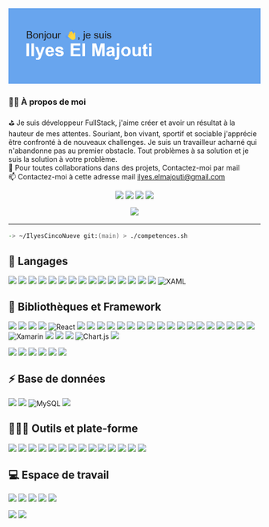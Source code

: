 <img src="./index.png" />
<h3 align="center"></h3>

### 👨‍💻 **À propos de moi**

⛳ Je suis développeur FullStack, j'aime créer et avoir un résultat à la hauteur de mes attentes. Souriant, bon vivant, sportif et sociable j'apprécie être confronté à de nouveaux challenges. Je suis un travailleur acharné qui n'abandonne pas au premier obstacle. Tout problèmes à sa solution et je suis la solution à votre problème.  
👯 Pour toutes collaborations dans des projets, Contactez-moi par mail  
📫 Contactez-moi à cette adresse mail [ilyes.elmajouti@gmail.com](mailto:ilyes.elmajouti@gmail.com)

<div align="center">

[<img src="https://img.shields.io/badge/ilyes.elmajouti-E4405F.svg?&style=for-the-badge&logo=Instagram&logoColor=white"/>](https://www.instagram.com/ilyes.elmajouti/)
[<img src="https://img.shields.io/badge/ielmajouti7-FFFC00.svg?&style=for-the-badge&logo=Snapchat&logoColor=white"/>](https://snapchat.com/add/ielmajouti7)
[<img src="https://img.shields.io/badge/Ilyes%239630-5865F2?style=for-the-badge&logo=discord&logoColor=white"/>]()
[<img src="https://img.shields.io/badge/ilyes.elmajouti@gmail.com-D14836?style=for-the-badge&logo=gmail&logoColor=white"/>](mailto:ilyes.elmajouti@gmail.com)
  
[<img src="https://img.shields.io/badge/Ilyes.elmajouti-010101?&style=for-the-badge&logo=Npm&logoColor=white"/>](https://www.npmjs.com/~ilyes.elmajouti)

</div>

---

```zsh
-> ~/IlyesCincoNueve git:(main) > ./competences.sh
```

## 🚀 **Langages**
[<img src="https://img.shields.io/badge/HTML5-E34F26?style=for-the-badge&logo=html5&logoColor=white"/>]()
[<img src="https://img.shields.io/badge/CSS3-1572B6?style=for-the-badge&logo=css3&logoColor=white"/>]()
[<img src="https://img.shields.io/badge/JavaScript-323330?style=for-the-badge&logo=javascript&logoColor=F7DF1E"/>]()
[<img src="https://img.shields.io/badge/json-5E5C5C?style=for-the-badge&logo=json&logoColor=white"/>]()
[<img src="https://img.shields.io/badge/C-00599C?style=for-the-badge&logo=c&logoColor=white"/>]()
[<img src="https://img.shields.io/badge/C%23-239120?style=for-the-badge&logo=c-sharp&logoColor=white"/>]()
[<img src="https://img.shields.io/badge/C%2B%2B-00599C?style=for-the-badge&logo=c%2B%2B&logoColor=white"/>]()
[<img src="https://img.shields.io/badge/Java-ED8B00?style=for-the-badge&logo=java&logoColor=white"/>]()
[<img src="https://img.shields.io/badge/Kotlin-0095D5?&style=for-the-badge&logo=kotlin&logoColor=white"/>]()
[<img src="https://img.shields.io/badge/Swift-FA7343?style=for-the-badge&logo=swift&logoColor=white"/>]()
[<img src="https://img.shields.io/badge/Lua-2C2D72?style=for-the-badge&logo=lua&logoColor=white"/>]()
[<img src="https://img.shields.io/badge/PHP-777BB4?style=for-the-badge&logo=php&logoColor=white"/>]()
[<img src="https://img.shields.io/badge/Python-FFD43B?style=for-the-badge&logo=python&logoColor=blue"/>]()
[<img src="https://img.shields.io/badge/TypeScript-007ACC?style=for-the-badge&logo=typescript&logoColor=white"/>]()
[<img src="https://img.shields.io/badge/Puppeteer-40B5A4?style=for-the-badge&logo=Puppeteer&logoColor=white"/>]()
![XAML](https://img.shields.io/static/v1?style=for-the-badge&message=XAML&color=0C54C2&logo=XAML&logoColor=FFFFFF&label=)

## 🧩 **Bibliothèques et Framework**
[<img src="https://img.shields.io/badge/.NET-512BD4?style=for-the-badge&logo=dotnet&logoColor=white"/>]()
[<img src="https://img.shields.io/badge/Node.js-339933?style=for-the-badge&logo=nodedotjs&logoColor=white"/>]()
[<img src="https://img.shields.io/badge/Socket.io-010101?&style=for-the-badge&logo=Socket.io&logoColor=white"/>]()
[<img src="https://img.shields.io/badge/Vue.js-35495E?style=for-the-badge&logo=vue.js&logoColor=4FC08D"/>]()
![React](https://img.shields.io/badge/react-%2320232a.svg?style=for-the-badge&logo=react&logoColor=%2361DAFB)
[<img src="https://img.shields.io/badge/React_Router-CA4245?style=for-the-badge&logo=react-router&logoColor=white"/>]()
[<img src="https://img.shields.io/badge/react%20table-FF4154?style=for-the-badge&logo=react%20table&logoColor=white"/>]()
[<img src="https://img.shields.io/badge/Redux-593D88?style=for-the-badge&logo=redux&logoColor=white"/>]()
[<img src="https://img.shields.io/badge/Material%20UI-007FFF?style=for-the-badge&logo=mui&logoColor=white"/>]()
[<img src="https://img.shields.io/badge/Bootstrap-563D7C?style=for-the-badge&logo=bootstrap&logoColor=white"/>]()
[<img src="https://img.shields.io/badge/material%20design-757575?style=for-the-badge&logo=material%20design&logoColor=white"/>]()
[<img src="https://img.shields.io/badge/Tailwind_CSS-38B2AC?style=for-the-badge&logo=tailwind-css&logoColor=white"/>]()
[<img src="https://img.shields.io/badge/Vuetify-1867C0?style=for-the-badge&logo=vuetify&logoColor=white"/>]()
[<img src="https://img.shields.io/badge/jQuery-0769AD?style=for-the-badge&logo=jquery&logoColor=white"/>]()
[<img src="https://img.shields.io/badge/Webpack-8DD6F9?style=for-the-badge&logo=Webpack&logoColor=white"/>]()
[<img src="https://img.shields.io/badge/Electron-2B2E3A?style=for-the-badge&logo=electron&logoColor=9FEAF9"/>]()
[<img src="https://img.shields.io/badge/Babel-F9DC3E?style=for-the-badge&logo=babel&logoColor=white"/>]()
[<img src="https://img.shields.io/badge/Express.js-000000?style=for-the-badge&logo=express&logoColor=white"/>]()
[<img src="https://img.shields.io/badge/JWT-000000?style=for-the-badge&logo=JSON%20web%20tokens&logoColor=white"/>]()
[<img src="https://img.shields.io/badge/Symfony-000000?style=for-the-badge&logo=Symfony&logoColor=white"/>]()
[<img src="https://img.shields.io/badge/Selenium-43B02A?style=for-the-badge&logo=Selenium&logoColor=white"/>]()
[<img src="https://img.shields.io/badge/pypi-3775A9?style=for-the-badge&logo=pypi&logoColor=white"/>]()
[<img src="https://img.shields.io/badge/Unity-100000?style=for-the-badge&logo=unity&logoColor=white"/>]()
![Xamarin](https://img.shields.io/badge/Xamarin-3199DC?style=for-the-badge&logo=xamarin&logoColor=white)
[<img src="https://img.shields.io/badge/Swagger-85EA2D?style=for-the-badge&logo=Swagger&logoColor=white"/>]()
[<img src="https://img.shields.io/badge/Markdown-000000?style=for-the-badge&logo=markdown&logoColor=white"/>]()
[<img src="https://img.shields.io/badge/Shell_Script-121011?style=for-the-badge&logo=gnu-bash&logoColor=white"/>]()
![Chart.js](https://img.shields.io/badge/chart.js-F5788D.svg?style=for-the-badge&logo=chart.js&logoColor=white)
[<img src="https://img.shields.io/badge/anaconda-44A833?style=for-the-badge&logo=anaconda&logoColor=white"/>]()

[<img src="https://img.shields.io/badge/npm-CB3837?style=for-the-badge&logo=npm&logoColor=white"/>]()
[<img src="https://img.shields.io/badge/Packagist-F28D1A?style=for-the-badge&logo=Packagist&logoColor=white"/>]()
[<img src="https://img.shields.io/badge/Yarn-2C8EBB?style=for-the-badge&logo=yarn&logoColor=white"/>]()
[<img src="https://img.shields.io/badge/Composer-885630?style=for-the-badge&logo=Composer&logoColor=white"/>]()
[<img src="https://img.shields.io/badge/NuGet-004880?style=for-the-badge&logo=nuget&logoColor=white"/>]()
[<img src="https://img.shields.io/badge/git-F05032?style=for-the-badge&logo=git&logoColor=white"/>]()
## ⚡ **Base de données**

[<img src="https://img.shields.io/badge/MariaDB-003545?style=for-the-badge&logo=mariadb&logoColor=white"/>]()
[<img src="https://img.shields.io/badge/MongoDB-4EA94B?style=for-the-badge&logo=mongodb&logoColor=white"/>]()
![MySQL](https://img.shields.io/badge/mysql-%2300f.svg?style=for-the-badge&logo=mysql&logoColor=white)
[<img src="https://img.shields.io/badge/SQLite-07405E?style=for-the-badge&logo=sqlite&logoColor=white"/>]()

## 🧑🏻‍💻 **Outils et plate-forme**

[<img src="https://img.shields.io/badge/GitHub%20Pages-222222?style=for-the-badge&logo=GitHub%20Pages&logoColor=white"/>]()
[<img src="https://img.shields.io/badge/Visual_Studio_Code-0078D4?style=for-the-badge&logo=visual%20studio%20code&logoColor=white"/>]()
[<img src="https://img.shields.io/badge/Visual_Studio-5C2D91?style=for-the-badge&logo=visual%20studio&logoColor=white"/>]()
[<img src="https://img.shields.io/badge/Android_Studio-3DDC84?style=for-the-badge&logo=android-studio&logoColor=white"/>]()
[<img src="https://img.shields.io/badge/Xcode-007ACC?style=for-the-badge&logo=Xcode&logoColor=white"/>]()
[<img src="https://img.shields.io/badge/sublime_text-%23575757.svg?&style=for-the-badge&logo=sublime-text&logoColor=important"/>]()
[<img src="https://img.shields.io/badge/Notepad++-90E59A.svg?style=for-the-badge&logo=notepad%2B%2B&logoColor=black"/>]()
[<img src="https://img.shields.io/badge/VIM-%2311AB00.svg?&style=for-the-badge&logo=vim&logoColor=white"/>]()
[<img src="https://img.shields.io/badge/Eclipse-2C2255?style=for-the-badge&logo=eclipse&logoColor=white"/>]()
[<img src="https://img.shields.io/badge/Arduino_IDE-00979D?style=for-the-badge&logo=arduino&logoColor=white"/>]()
[<img src="https://img.shields.io/badge/Apache-D22128?style=for-the-badge&logo=Apache&logoColor=white"/>]()
[<img src="https://img.shields.io/badge/Postman-FF6C37?style=for-the-badge&logo=Postman&logoColor=white"/>]()
[<img src="https://img.shields.io/badge/shopify-8DB543?style=for-the-badge&logo=Shopify&logoColor=white"/>]()
[<img src="https://img.shields.io/badge/Xampp-F37623?style=for-the-badge&logo=xampp&logoColor=white"/>]()

## 💻 **Espace de travail**

[<img src="https://img.shields.io/badge/Windows-0078D6?style=for-the-badge&logo=windows&logoColor=white"/>]()
[<img src="https://img.shields.io/badge/Ubuntu-E95420?style=for-the-badge&logo=ubuntu&logoColor=white"/>]()
[<img src="https://img.shields.io/badge/Debian-A81D33?style=for-the-badge&logo=debian&logoColor=white"/>]()
[<img src="https://img.shields.io/badge/Kali_Linux-557C94?style=for-the-badge&logo=kali-linux&logoColor=white"/>]()
[<img src="https://img.shields.io/badge/mac%20os-000000?style=for-the-badge&logo=apple&logoColor=white"/>]()

[<img src="https://img.shields.io/badge/iOS-000000?style=for-the-badge&logo=ios&logoColor=white"/>]()
[<img src="https://img.shields.io/badge/Android-3DDC84?style=for-the-badge&logo=android&logoColor=white"/>]()

<br/>
